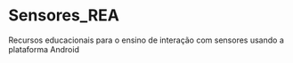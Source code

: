 # Sensores_REA
Recursos educacionais para o ensino de interação com sensores usando a plataforma Android
